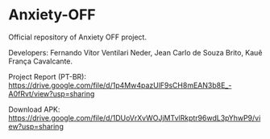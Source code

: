 # Anxiety-OFF
Official repository of Anxiety OFF project.

Developers: Fernando Vítor Ventilari Neder, Jean Carlo de Souza Brito, Kauê França Cavalcante.

Project Report (PT-BR): https://drive.google.com/file/d/1p4Mw4pazUlF9sCH8mEAN3b8E_-A0fRvt/view?usp=sharing

Download APK: https://drive.google.com/file/d/1DUoVrXvWOJjMTvlRkptr96wdL3pYhwP9/view?usp=sharing
